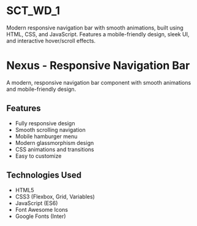 # SCT_WD_1
Modern responsive navigation bar with smooth animations, built using HTML, CSS, and JavaScript. Features a mobile-friendly design, sleek UI, and interactive hover/scroll effects.

# Nexus - Responsive Navigation Bar

A modern, responsive navigation bar component with smooth animations and mobile-friendly design.

## Features

-  Fully responsive design
-  Smooth scrolling navigation
-  Mobile hamburger menu
-  Modern glassmorphism design
-  CSS animations and transitions
-  Easy to customize

## Technologies Used

- HTML5
- CSS3 (Flexbox, Grid, Variables)
- JavaScript (ES6)
- Font Awesome Icons
- Google Fonts (Inter)

